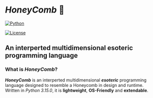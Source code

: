 # *HoneyComb* 🐝

[![Python](https://img.shields.io/badge/python-3.15.0-blue.svg)](https://www.python.org/downloads/release/python-3150/)

[![License](https://img.shields.io/:license-Apache%202-blue.svg)](LICENSE)  

## An interperted multidimensional esoteric programming language

### What is *HoneyComb*?

***HoneyComb*** is an interperted multidimensional ***esoteric*** programming language designed to resemble a Honeycomb in design and runtime. Written in *Python 3.15.0*, it is **lightweight**, **OS-Friendly** and **extendable**.
